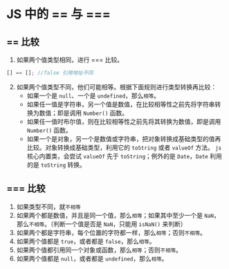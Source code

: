 # JS 中的 == 与 ===

## == 比较

1. 如果两个值类型相同，进行 === 比较。

```js
[] == []; //false 引用地址不同
```

2. 如果两个值类型不同，他们可能相等。根据下面规则进行类型转换再比较：
   - 如果一个是 `null`、一个是 `undefined`，那么`相等`。
   - 如果任一值是字符串，另一个值是数值，在比较相等性之前先将字符串转换为数值；即是调用 `Number()` 函数。
   - 如果任一值时布尔值，则在比较相等性之前先将其转换为数值，即是调用 `Number()` 函数。
   - 如果一个是对象，另一个是数值或字符串，把对象转换成基础类型的值再比较。对象转换成基础类型，利用它的 `toString` 或者 `valueOf` 方法。 `js` 核心内置类，会尝试 `valueOf` 先于 `toString`；例外的是 `Date`，`Date` 利用的是 `toString` 转换。

## === 比较

1. 如果类型不同，就`不相等`
2. 如果两个都是数值，并且是同一个值，那么`相等`；如果其中至少一个是 `NaN`，那么`不相等`。（判断一个值是否是 `NaN`，只能用 `isNaN()` 来判断）
3. 如果两个都是字符串，每个位置的字符都一样，那么`相等`；否则`不相等`。
4. 如果两个值都是 `true`，或者都是 `false`，那么`相等`。
5. 如果两个值都引用同一个对象或函数，那么`相等`；否则`不相等`。
6. 如果两个值都是 `null`，或者都是 `undefined`，那么`相等`。
